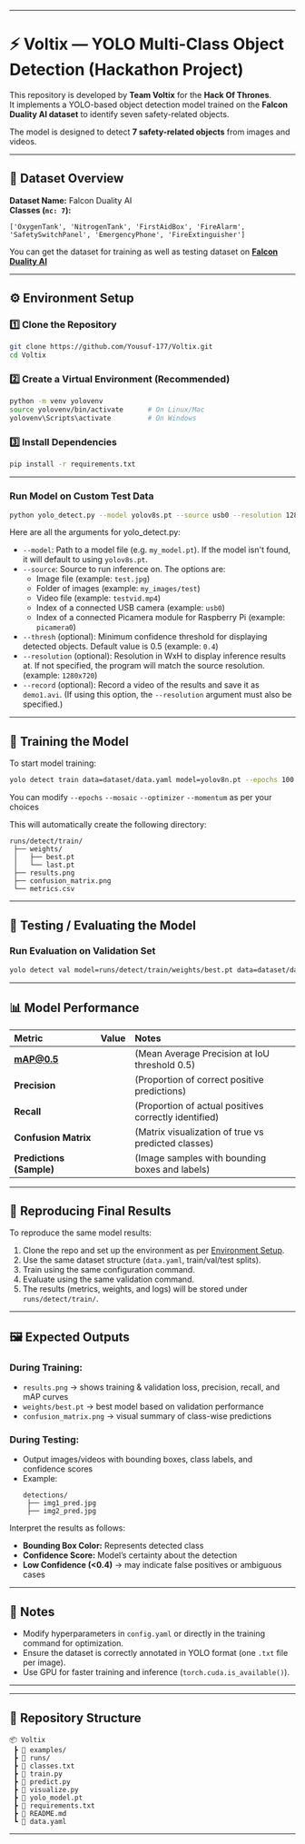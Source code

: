 
---

# ⚡ Voltix — YOLO Multi-Class Object Detection (Hackathon Project)

This repository is developed by **Team Voltix** for the **Hack Of Thrones**.  
It implements a YOLO-based object detection model trained on the **Falcon Duality AI dataset** to identify seven safety-related objects.
 
The model is designed to detect **7 safety-related objects** from images and videos.

---

## 🧠 Dataset Overview

**Dataset Name:** Falcon Duality AI  
**Classes (`nc: 7`):**
```
['OxygenTank', 'NitrogenTank', 'FirstAidBox', 'FireAlarm', 'SafetySwitchPanel', 'EmergencyPhone', 'FireExtinguisher']
```

You can get the dataset for training as well as testing dataset on [**Falcon Duality AI**](https://falcon.duality.ai/secure/documentation/7-class-hackathon&utm_source=hackathon&utm_medium=instructions&utm_campaign=hackofthrones)

---

## ⚙️ Environment Setup

### 1️⃣ Clone the Repository
```bash
git clone https://github.com/Yousuf-177/Voltix.git
cd Voltix
```

### 2️⃣ Create a Virtual Environment (Recommended)
```bash
python -m venv yolovenv
source yolovenv/bin/activate      # On Linux/Mac
yolovenv\Scripts\activate         # On Windows
```

### 3️⃣ Install Dependencies
```bash
pip install -r requirements.txt
```

---

### Run Model on Custom Test Data
```bash
python yolo_detect.py --model yolov8s.pt --source usb0 --resolution 1280x720
```
Here are all the arguments for yolo_detect.py:

- `--model`: Path to a model file (e.g. `my_model.pt`). If the model isn't found, it will default to using `yolov8s.pt`.
- `--source`: Source to run inference on. The options are:
    - Image file (example: `test.jpg`)
    - Folder of images (example: `my_images/test`)
    - Video file (example: `testvid.mp4`)
    - Index of a connected USB camera (example: `usb0`)
    - Index of a connected Picamera module for Raspberry Pi (example: `picamera0`)
- `--thresh` (optional): Minimum confidence threshold for displaying detected objects. Default value is 0.5 (example: `0.4`)
- `--resolution` (optional): Resolution in WxH to display inference results at. If not specified, the program will match the source resolution. (example: `1280x720`)
- `--record` (optional): Record a video of the results and save it as `demo1.avi`. (If using this option, the `--resolution` argument must also be specified.)


---

## 🧩 Training the Model

To start model training:
```bash
yolo detect train data=dataset/data.yaml model=yolov8n.pt --epochs 100 --mosaic 0.50 --optimizer AdamW --momentum 0.9
```
You can modify `--epochs` `--mosaic` `--optimizer` `--momentum` as per your choices

This will automatically create the following directory:
```
runs/detect/train/
 ├── weights/
 │   ├── best.pt
 │   └── last.pt
 ├── results.png
 ├── confusion_matrix.png
 └── metrics.csv
```

---

## 🧪 Testing / Evaluating the Model

### Run Evaluation on Validation Set
```bash
yolo detect val model=runs/detect/train/weights/best.pt data=dataset/data.yaml
```

---

## 📊 Model Performance

| Metric | Value | Notes |
|:--------|:------:|:------|
| **mAP@0.5** |  | (Mean Average Precision at IoU threshold 0.5) |
| **Precision** |  | (Proportion of correct positive predictions) |
| **Recall** |  | (Proportion of actual positives correctly identified) |
| **Confusion Matrix** |  | (Matrix visualization of true vs predicted classes) |
| **Predictions (Sample)** |  | (Image samples with bounding boxes and labels) |



---

## 🔁 Reproducing Final Results

To reproduce the same model results:
1. Clone the repo and set up the environment as per [Environment Setup](#️-environment-setup).
2. Use the same dataset structure (`data.yaml`, train/val/test splits).
3. Train using the same configuration command.
4. Evaluate using the same validation command.
5. The results (metrics, weights, and logs) will be stored under `runs/detect/train/`.

---

## 🖼️ Expected Outputs

### During Training:
- `results.png` → shows training & validation loss, precision, recall, and mAP curves  
- `weights/best.pt` → best model based on validation performance  
- `confusion_matrix.png` → visual summary of class-wise predictions

### During Testing:
- Output images/videos with bounding boxes, class labels, and confidence scores  
- Example:
  ```
  detections/
   ├── img1_pred.jpg
   ├── img2_pred.jpg
  ```

Interpret the results as follows:
- **Bounding Box Color:** Represents detected class  
- **Confidence Score:** Model’s certainty about the detection  
- **Low Confidence (<0.4)** → may indicate false positives or ambiguous cases  

---

## 🧾 Notes

- Modify hyperparameters in `config.yaml` or directly in the training command for optimization.
- Ensure the dataset is correctly annotated in YOLO format (one `.txt` file per image).
- Use GPU for faster training and inference (`torch.cuda.is_available()`).

---

---

## 📁 Repository Structure
```
📦 Voltix
 ┣ 📂 examples/
 ┣ 📂 runs/
 ┣ 📜 classes.txt
 ┣ 📜 train.py
 ┣ 📜 predict.py
 ┣ 📜 visualize.py
 ┣ 📜 yolo_model.pt
 ┣ 📜 requirements.txt
 ┣ 📜 README.md
 ┗ 📜 data.yaml
```
---
